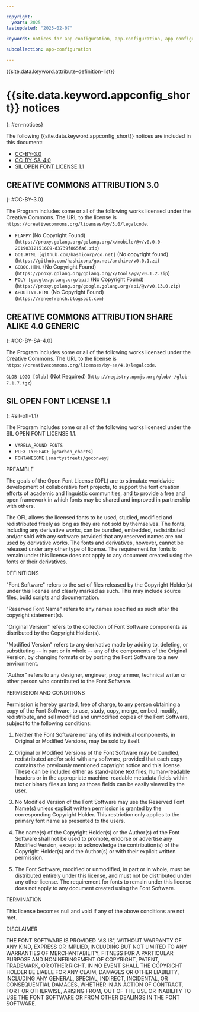 ```yaml
---

copyright:
  years: 2025
lastupdated: "2025-02-07"

keywords: notices for app configuration, app-configuration, app configuration, creative commons, notices, attributions, license

subcollection: app-configuration

---
```


{{site.data.keyword.attribute-definition-list}}

# {{site.data.keyword.appconfig_short}} notices
{: #en-notices}

The following {{site.data.keyword.appconfig_short}} notices are included in this document:

- [CC-BY-3.0](#CC-BY-3.0)
- [CC-BY-SA-4.0](#CC-BY-SA-4.0)
- [SIL OPEN FONT LICENSE 1.1](#sil-ofl-1.1)

## CREATIVE COMMONS ATTRIBUTION 3.0
{: #CC-BY-3.0}

The Program includes some or all of the following works licensed under the Creative Commons.
The URL to the license is `https://creativecommons.org/licenses/by/3.0/legalcode`.

- `FLAPPY` (No Copyright Found) (`https://proxy.golang.org/golang.org/x/mobile/@v/v0.0.0-20190312151609-d3739f865fa6.zip`)
- `GO1.HTML [github.com/hashicorp/go.net]` (No copyright found) (`https://github.com/hashicorp/go.net/archive/v0.0.1.zi`)
- `GODOC.HTML` (No Copyright Found) (`https://proxy.golang.org/golang.org/x/tools/@v/v0.1.2.zip`)
- `POLY [google.golang.org/api]` (No Copyright Found) (`https://proxy.golang.org/google.golang.org/api/@v/v0.13.0.zip`)
- `ABOUTIVY.HTML` (No Copyright Found) (`https://reneefrench.blogspot.com`)

## CREATIVE COMMONS ATTRIBUTION SHARE ALIKE 4.0 GENERIC
{: #CC-BY-SA-4.0}

The Program includes some or all of the following works licensed under the Creative Commons.
The URL to the license is `https://creativecommons.org/licenses/by-sa/4.0/legalcode`.

`GLOB LOGO [Glob]` (Not Required) (`http://registry.npmjs.org/glob/-/glob-7.1.7.tgz`)

## SIL OPEN FONT LICENSE 1.1
{: #sil-ofl-1.1}

The Program includes some or all of the following works licensed under the SIL OPEN FONT LICENSE 1.1.

- `VARELA_ROUND FONTS`
- `PLEX TYPEFACE` `[@carbon_charts]`
- `FONTAWESOME` `[smartystreets/goconvey]`

PREAMBLE

The goals of the Open Font License (OFL) are to stimulate worldwide development of collaborative font projects, to support the font creation efforts of academic and linguistic communities, and to provide a free and open framework in which fonts may be shared and improved in partnership with others.

The OFL allows the licensed fonts to be used, studied, modified and redistributed freely as long as they are not sold by themselves. The fonts, including any derivative works, can be bundled, embedded, redistributed and/or sold with any software provided that any reserved names are not used by derivative works. The fonts and derivatives, however, cannot be released under any other type of license. The requirement for fonts to remain under this license does not apply to any document created using the fonts or their derivatives.

DEFINITIONS

"Font Software" refers to the set of files released by the Copyright Holder(s) under this license and clearly marked as such. This may include source files, build scripts and documentation.

"Reserved Font Name" refers to any names specified as such after the copyright statement(s).

"Original Version" refers to the collection of Font Software components as distributed by the Copyright Holder(s).

"Modified Version" refers to any derivative made by adding to, deleting, or substituting -- in part or in whole -- any of the components of the Original Version, by changing formats or by porting the Font Software to a new environment.

"Author" refers to any designer, engineer, programmer, technical writer or other person who contributed to the Font Software.

PERMISSION AND CONDITIONS

Permission is hereby granted, free of charge, to any person obtaining a copy of the Font Software, to use, study, copy, merge, embed, modify, redistribute, and sell modified and unmodified copies of the Font Software, subject to the following conditions:

1) Neither the Font Software nor any of its individual components, in Original or Modified Versions, may be sold by itself.

2) Original or Modified Versions of the Font Software may be bundled, redistributed and/or sold with any software, provided that each copy contains the previously mentioned copyright notice and this license. These can be included either as stand-alone text files, human-readable headers or in the appropriate machine-readable metadata fields within text or binary files as long as those fields can be easily viewed by the user.

3) No Modified Version of the Font Software may use the Reserved Font Name(s) unless explicit written permission is granted by the corresponding Copyright Holder. This restriction only applies to the primary font name as presented to the users.

4) The name(s) of the Copyright Holder(s) or the Author(s) of the Font Software shall not be used to promote, endorse or advertise any Modified Version, except to acknowledge the contribution(s) of the Copyright Holder(s) and the Author(s) or with their explicit written permission.

5) The Font Software, modified or unmodified, in part or in whole, must be distributed entirely under this license, and must not be distributed under any other license. The requirement for fonts to remain under this license does not apply to any document created using the Font Software.

TERMINATION

This license becomes null and void if any of the above conditions are not met.

DISCLAIMER

THE FONT SOFTWARE IS PROVIDED "AS IS", WITHOUT WARRANTY OF ANY KIND, EXPRESS OR IMPLIED, INCLUDING BUT NOT LIMITED TO ANY WARRANTIES OF MERCHANTABILITY, FITNESS FOR A PARTICULAR PURPOSE AND NONINFRINGEMENT OF COPYRIGHT, PATENT, TRADEMARK, OR OTHER RIGHT. IN NO EVENT SHALL THE COPYRIGHT HOLDER BE LIABLE FOR ANY CLAIM, DAMAGES OR OTHER LIABILITY, INCLUDING ANY GENERAL, SPECIAL, INDIRECT, INCIDENTAL, OR CONSEQUENTIAL DAMAGES, WHETHER IN AN ACTION OF CONTRACT, TORT OR OTHERWISE, ARISING FROM, OUT OF THE USE OR INABILITY TO USE THE FONT SOFTWARE OR FROM OTHER DEALINGS IN THE FONT SOFTWARE.
